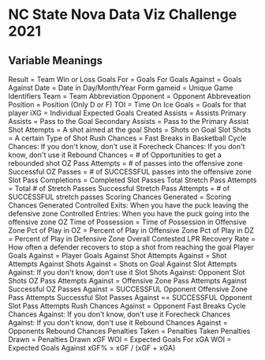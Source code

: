 # NC State Nova Data Viz Challenge 2021

## Variable Meanings
Result = Team Win or Loss
Goals For = Goals For
Goals Against = Goals Against
Date = Date in Day/Month/Year Form
gameid = Unique Game Identifiers
Team = Team Abbreviation
Opponent = Opponent Abbreveation
Position = Position (Only D or F)
TOI = Time On Ice
Goals = Goals for that player
iXG = Individual Expected Goals Created
Assists = Assists
Primary Assists = Pass to the Goal
Secondary Assists = Pass to the Primary Assist
Shot Attempts = A shot aimed at the goal
Shots = Shots on Goal
Slot Shots = A certain Type of Shot
Rush Chances = Fast Breaks in Basketball
Cycle Chances: If you don't know, don't use it
Forecheck Chances: If you don't know, don't use it
Rebound Chances = # of Opportunities to get a rebounded shot
OZ Pass Attempts = # of passes into the offensive zone
Successful OZ Passes = # of SUCCESSFUL passes into the offensive zone
Slot Pass Completions = Completed Slot Passes
Total Stretch Pass Attempts = Total # of Stretch Passes
Successful Stretch Pass Attempts = # of SUCCESSFUL stretch passes
Scoring Chances Generated = Scoring Chances Generated
Controlled Exits: When you have the puck leaving the defensive zone
Controlled Entries: When you have the puck going into the offensive zone
OZ Time of Possession = Time of Possession in Offensive Zone
Pct of Play in OZ = Percent of Play in Offensive Zone
Pct of Play in DZ = Percent of Play in Defensive Zone
Overall Contested LPR Recovery Rate = How often a defender recovers to stop a shot from reaching the goal
Player Goals Against = Player Goals Against
Shot Attempts Against = Shot Attempts Against 
Shots Against = Shots on Goal Against
Slot Attempts Against: If you don't know, don't use it
Slot Shots Against: Opponent Slot Shots
OZ Pass Attempts Against = Offensive Zone Pass Attempts Against
Successful OZ Passes Against = SUCCESSFUL Opponent Offensive Zone Pass Attempts
Successful Slot Passes Against == SUCCESSFUL Opponent Slot Pass Attempts
Rush Chances Against = Opponent Fast Breaks
Cycle Chances Against: If you don't know, don't use it
Forecheck Chances Against: If you don't know, don't use it
Rebound Chances Against = Opponents Rebound Chances
Penalties Taken = Penalties Taken
Penalties Drawn = Penalties Drawn
xGF WOI = Expected Goals For
xGA WOI = Expected Goals Against
xGF% = xGF / (xGF + xGA)

